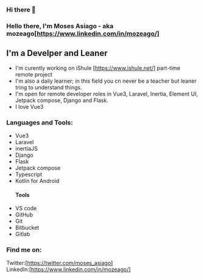 ### Hi there 👋
### Hello there, I'm Moses Asiago - aka mozeago[https://www.linkedin.com/in/mozeago/]  

## I'm a Develper and Leaner  

- I'm curently working on iShule [https://www.ishule.net/] part-time remote project  
- I'm also a daily learner; in this field you cn never be a teacher but  leaner tring to understand things.  
- I'm open for remote developer roles in Vue3, Laravel, Inertia, Element UI, Jetpack compose, Django and Flask.  
- I love Vue3  


### Languages and Tools:  
- Vue3
- Laravel
- inertiaJS
- Django
- Flask
- Jetpack compose
- Typescript
- Kotlin for Android
  ####  Tools
- VS code
- GitHub
- Git
- Bitbucket
- Gitlab
  
### Find me on:
Twitter:[https://twitter.com/moses_asiago]  
LinkedIn:[https://www.linkedin.com/in/mozeago/]

